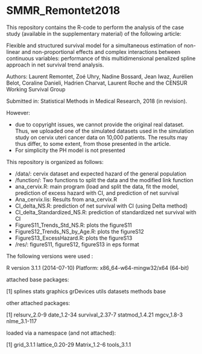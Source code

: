 # SMMR_Remontet2018

This repository contains the R-code to perform the analysis of the case study (available in the supplementary material) of the following article:

Flexible and structured survival model for a simultaneous estimation of non-linear and non-proportional effects and complex interactions between continuous variables: performance of this multidimensional penalized spline approach in net survival trend analysis.

Authors: Laurent Remontet, Zoé Uhry, Nadine Bossard, Jean Iwaz, Aurélien Belot, Coraline Danieli, Hadrien Charvat, Laurent Roche and the CENSUR Working Survival Group

Submitted in: Statistical Methods in Medical Research, 2018 (in revision).


However:
-	due to copyright issues, we cannot provide the original real dataset. Thus, we uploaded one of the simulated datasets used in the simulation study on cervix uteri cancer data on 10,000 patients. The results may thus differ, to some extent, from those presented in the article.
-	For simplicity the PH model is not presented

This repository is organized as follows:
- /data/:  cervix dataset and expected hazard of the general population
- /function/:  Two functions to split the data and the modified link function
- ana_cervix.R:  main program (load and split the data, fit the model, prediction of excess hazard with CI, and prediction of net survival
- Ana_cervix.lis:  Results from ana_cervix.R
- CI_delta_NS.R:  prediction of net survival with CI (using Delta method)
- CI_delta_Standardized_NS.R:  prediction of standardized net survival with CI
- FigureS11_Trends_Std_NS.R:  plots the figureS11
- FigureS12_Trends_NS_by_Age.R:  plots the figureS12
- FigureS13_ExcessHazard.R:  plots the figureS13
- /res/: figureS11, figureS12, figureS13 in eps format



The following versions were used :

R version 3.1.1 (2014-07-10)    Platform: x86_64-w64-mingw32/x64 (64-bit)


attached base packages:

[1] splines stats graphics grDevices utils datasets  methods base     


other attached packages:

[1] relsurv_2.0-9 date_1.2-34     survival_2.37-7 statmod_1.4.21  mgcv_1.8-3      nlme_3.1-117   


loaded via a namespace (and not attached):

[1] grid_3.1.1      lattice_0.20-29 Matrix_1.2-6    tools_3.1.1    
